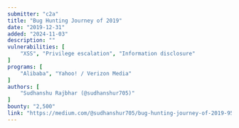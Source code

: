 ```yaml
---
submitter: "c2a"
title: "Bug Hunting Journey of 2019"
date: "2019-12-31"
added: "2024-11-03"
description: ""
vulnerabilities: [
    "XSS", "Privilege escalation", "Information disclosure"
]
programs: [
    "Alibaba", "Yahoo! / Verizon Media"
]
authors: [
    "Sudhanshu Rajbhar (@sudhanshur705)"
]
bounty: "2,500"
link: "https://medium.com/@sudhanshur705/bug-hunting-journey-of-2019-95e5190aca7c"
---
```




